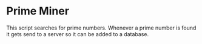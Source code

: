 # Prime Miner
This script searches for prime numbers. Whenever a prime number is found it gets send to a server so it can be added to a database.
